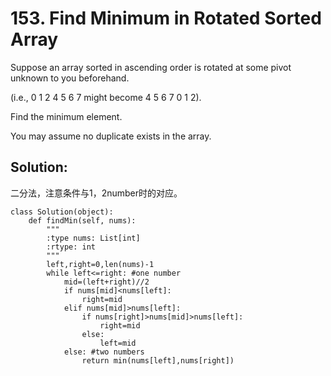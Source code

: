 # 153. Find Minimum in Rotated Sorted Array

Suppose an array sorted in ascending order is rotated at some pivot unknown to you beforehand.

(i.e., 0 1 2 4 5 6 7 might become 4 5 6 7 0 1 2).

Find the minimum element.

You may assume no duplicate exists in the array.

## Solution:
二分法，注意条件与1，2number时的对应。

    class Solution(object):
        def findMin(self, nums):
            """
            :type nums: List[int]
            :rtype: int
            """
            left,right=0,len(nums)-1
            while left<=right: #one number
                mid=(left+right)//2
                if nums[mid]<nums[left]:
                    right=mid
                elif nums[mid]>nums[left]:
                    if nums[right]>nums[mid]>nums[left]:
                        right=mid
                    else:
                        left=mid
                else: #two numbers
                    return min(nums[left],nums[right])
                
            